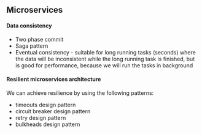## Microservices

#### Data consistency

- Two phase commit
- Saga pattern
- Eventual consistency - suitable for long running tasks (seconds) where the data will be inconsistent while the long running task is finished, but is good for performance, because we will run the tasks in background

#### Resilient microservices architecture

We can achieve resilience by using the following patterns:

- timeouts design pattern
- circuit breaker design pattern
- retry design pattern
- bulkheads design pattern
